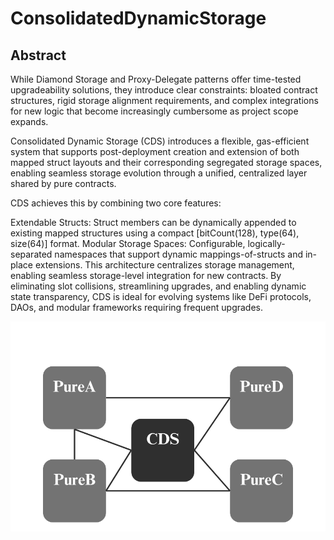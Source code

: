 # ConsolidatedDynamicStorage

## Abstract
While Diamond Storage and Proxy-Delegate patterns offer time-tested upgradeability solutions, they introduce clear constraints: bloated contract structures, rigid storage alignment requirements, and complex integrations for new logic that become increasingly cumbersome as project scope expands.

Consolidated Dynamic Storage (CDS) introduces a flexible, gas-efficient system that supports post-deployment creation and extension of both mapped struct layouts and their corresponding segregated storage spaces, enabling seamless storage evolution through a unified, centralized layer shared by pure contracts.

CDS achieves this by combining two core features:

Extendable Structs: Struct members can be dynamically appended to existing mapped structures using a compact [bitCount(128), type(64), size(64)] format.
Modular Storage Spaces: Configurable, logically-separated namespaces that support dynamic mappings-of-structs and in-place extensions.
This architecture centralizes storage management, enabling seamless storage-level integration for new contracts. By eliminating slot collisions, streamlining upgrades, and enabling dynamic state transparency, CDS is ideal for evolving systems like DeFi protocols, DAOs, and modular frameworks requiring frequent upgrades.

![Scaling CDS](./Scaling%20CDS.png)
